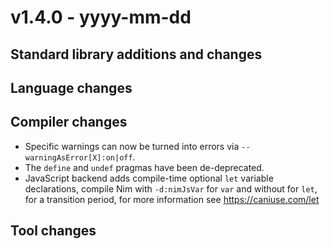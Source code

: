 # v1.4.0 - yyyy-mm-dd



## Standard library additions and changes


## Language changes


## Compiler changes

- Specific warnings can now be turned into errors via `--warningAsError[X]:on|off`.
- The `define` and `undef` pragmas have been de-deprecated.
- JavaScript backend adds compile-time optional `let` variable declarations,
  compile Nim with `-d:nimJsVar` for `var` and without for `let`,
  for a transition period, for more information see https://caniuse.com/let

## Tool changes

